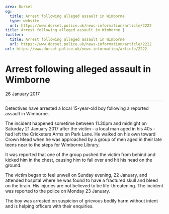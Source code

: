```yaml
area: Dorset
og:
  title: Arrest following alleged assault in Wimborne
  type: website
  url: https://www.dorset.police.uk/news-information/article/2222
title: Arrest following alleged assault in Wimborne |
twitter:
  title: Arrest following alleged assault in Wimborne
  url: https://www.dorset.police.uk/news-information/article/2222
url: https://www.dorset.police.uk/news-information/article/2222
```

# Arrest following alleged assault in Wimborne

26 January 2017

* * *

Detectives have arrested a local 15-year-old boy following a reported assault in Wimborne.

The incident happened sometime between 11.30pm and midnight on Saturday 21 January 2017 after the victim - a local man aged in his 40s - had left the Cricketers Arms on Park Lane. He walked on his own toward Crown Mead when he was approached by a group of men aged in their late teens near to the steps for Wimborne Library.

It was reported that one of the group pushed the victim from behind and kicked him in the chest, causing him to fall over and hit his head on the ground.

The victim began to feel unwell on Sunday evening, 22 January, and attended hospital where he was found to have a fractured skull and bleed on the brain. His injuries are not believed to be life-threatening. The incident was reported to the police on Monday 23 January.

The boy was arrested on suspicion of grievous bodily harm without intent and is helping officers with their enquiries.

